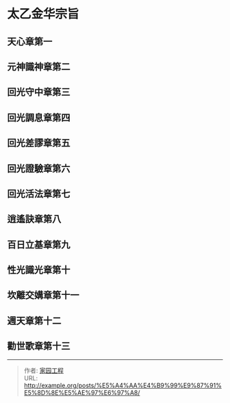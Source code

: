 # 太乙金华宗旨


<!--more-->

## 天心章第一
## 元神識神章第二
## 回光守中章第三
## 回光調息章第四
## 回光差謬章第五
## 回光證驗章第六
## 回光活法章第七
## 逍遙訣章第八
## 百日立基章第九
## 性光識光章第十
## 坎離交媾章第十一
## 週天章第十二
## 勸世歌章第十三


---

> 作者: [家园工程](https://github.com/homeproject7)  
> URL: http://example.org/posts/%E5%A4%AA%E4%B9%99%E9%87%91%E5%8D%8E%E5%AE%97%E6%97%A8/  

